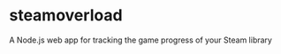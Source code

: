 steamoverload
=============

A Node.js web app for tracking the game progress of your Steam library
